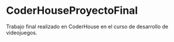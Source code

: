 # CoderHouseProyectoFinal
Trabajo final realizado en CoderHouse en el curso de desarrollo de videojuegos.
